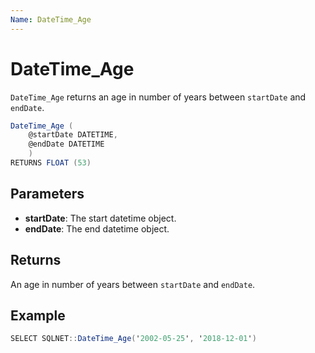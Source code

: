 ```yaml
---
Name: DateTime_Age
---
```


# DateTime_Age

`DateTime_Age` returns an age in number of years between `startDate` and `endDate`.

```csharp
DateTime_Age (
	@startDate DATETIME, 
	@endDate DATETIME
	)
RETURNS FLOAT (53)
```

## Parameters

  - **startDate**: The start datetime object.
  - **endDate**: The end datetime object.

## Returns

An age in number of years between `startDate` and `endDate`.

## Example

```csharp
SELECT SQLNET::DateTime_Age('2002-05-25', '2018-12-01')
```

